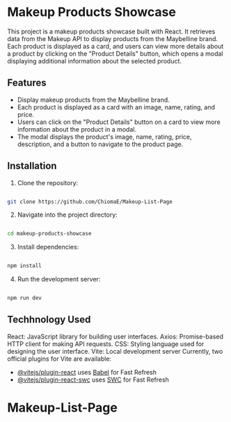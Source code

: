 # Makeup Products Showcase

This project is a makeup products showcase built with React. It retrieves data from the Makeup API to display products from the Maybelline brand. Each product is displayed as a card, and users can view more details about a product by clicking on the "Product Details" button, which opens a modal displaying additional information about the selected product.

## Features

- Display makeup products from the Maybelline brand.
- Each product is displayed as a card with an image, name, rating, and price.
- Users can click on the "Product Details" button on a card to view more information about the product in a modal.
- The modal displays the product's image, name, rating, price, description, and a button to navigate to the product page.

## Installation

1. Clone the repository:
```bash

git clone https://github.com/ChiomaE/Makeup-List-Page

```

2. Navigate into the project directory:
```bash

cd makeup-products-showcase

```

3. Install dependencies:
```bash

npm install
```
4.  Run the development server:
```bash

npm run dev
```

## Techhnology Used

React: JavaScript library for building user interfaces.
Axios: Promise-based HTTP client for making API requests.
CSS: Styling language used for designing the user interface.
Vite: Local development server
Currently, two official plugins for Vite are available:

- [@vitejs/plugin-react](https://github.com/vitejs/vite-plugin-react/blob/main/packages/plugin-react/README.md) uses [Babel](https://babeljs.io/) for Fast Refresh
- [@vitejs/plugin-react-swc](https://github.com/vitejs/vite-plugin-react-swc) uses [SWC](https://swc.rs/) for Fast Refresh
# Makeup-List-Page
